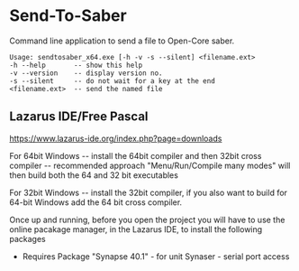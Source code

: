 # Send-To-Saber
Command line application to send a file to Open-Core saber.

    Usage: sendtosaber_x64.exe [-h -v -s --silent] <filename.ext>
    -h --help       -- show this help
    -v --version    -- display version no.
    -s --silent     -- do not wait for a key at the end
    <filename.ext>  -- send the named file

## Lazarus IDE/Free Pascal
  https://www.lazarus-ide.org/index.php?page=downloads
  
  For 64bit Windows
  -- install the 64bit compiler and then 32bit cross compiler -- recommended approach
     "Menu/Run/Compile many modes" will then build both the 64 and 32 bit executables
  
  For 32bit Windows
  -- install the 32bit compiler, if you also want to build for 64-bit Windows add 
     the 64 bit cross compiler.

Once up and running, before you open the project you will have to use 
the online pacakage manager, in the Lazarus IDE, to install the following packages

* Requires Package "Synapse 40.1" - for unit Synaser - serial port access

